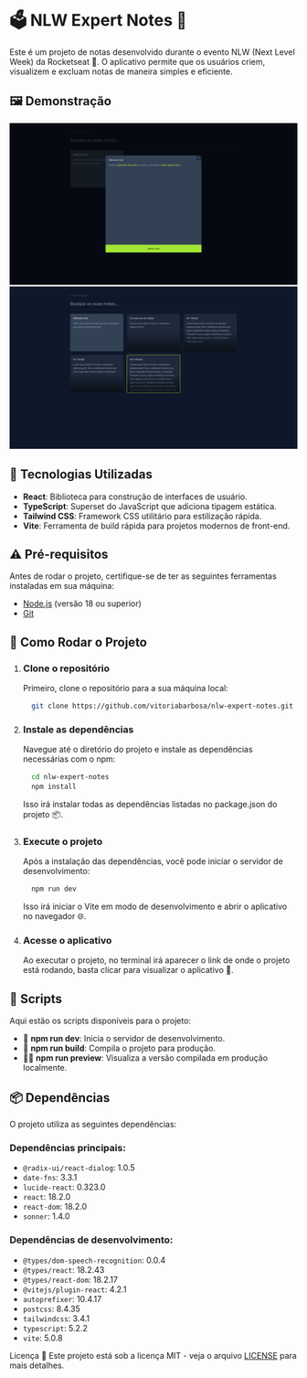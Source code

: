 # 🗳️ NLW Expert Notes 📝
Este é um projeto de notas desenvolvido durante o evento NLW (Next Level Week) da Rocketseat 🚀. O aplicativo permite que os usuários criem, visualizem e excluam notas de maneira simples e eficiente.


## 🖼️ Demonstração
![imagem de notas](src/assets/new-note.png)
![imagem de notas](src/assets/notes.png)


## 🔧 Tecnologias Utilizadas
* **React**: Biblioteca para construção de interfaces de usuário.
* **TypeScript**: Superset do JavaScript que adiciona tipagem estática.
* **Tailwind CSS**: Framework CSS utilitário para estilização rápida.
* **Vite**: Ferramenta de build rápida para projetos modernos de front-end.


## ⚠️ Pré-requisitos
Antes de rodar o projeto, certifique-se de ter as seguintes ferramentas instaladas em sua máquina:

* [Node.js](https://nodejs.org/en/download) (versão 18 ou superior)
* [Git](https://git-scm.com/)


##  🚀 Como Rodar o Projeto

1. ### Clone o repositório
   Primeiro, clone o repositório para a sua máquina local:
    ```bash
      git clone https://github.com/vitoriabarbosa/nlw-expert-notes.git
    ```
   
2. ### Instale as dependências
   Navegue até o diretório do projeto e instale as dependências necessárias com o npm:
    ```bash
      cd nlw-expert-notes
      npm install
    ```
   Isso irá instalar todas as dependências listadas no package.json do projeto 📦.

3. ### Execute o projeto
   Após a instalação das dependências, você pode iniciar o servidor de desenvolvimento:
    ```bash
      npm run dev
    ```
    Isso irá iniciar o Vite em modo de desenvolvimento e abrir o aplicativo no navegador 🌐.

4. ### Acesse o aplicativo
   Ao executar o projeto, no terminal irá aparecer o link de onde o projeto está rodando, basta clicar para visualizar o aplicativo 👀.


## 📜 Scripts
Aqui estão os scripts disponíveis para o projeto:

* 🚀 **npm run dev**: Inicia o servidor de desenvolvimento.
* 🔨 **npm run build**: Compila o projeto para produção.
* 👨‍💻 **npm run preview**: Visualiza a versão compilada em produção localmente.


## 📦 Dependências
O projeto utiliza as seguintes dependências:

### Dependências principais:
* `@radix-ui/react-dialog`: 1.0.5
* `date-fns`: 3.3.1
* `lucide-react`: 0.323.0
* `react`: 18.2.0
* `react-dom`: 18.2.0
* `sonner`: 1.4.0

### Dependências de desenvolvimento:
* `@types/dom-speech-recognition`: 0.0.4
* `@types/react`: 18.2.43
* `@types/react-dom`: 18.2.17
* `@vitejs/plugin-react`: 4.2.1
* `autoprefixer`: 10.4.17
* `postcss`: 8.4.35
* `tailwindcss`: 3.4.1
* `typescript`: 5.2.2
* `vite`: 5.0.8


Licença 📝
Este projeto está sob a licença MIT - veja o arquivo [LICENSE](LICENSE) para mais detalhes.